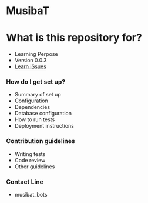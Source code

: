# MusibaT #


# What is this repository for? #

* Learning Perpose
* Version 0.0.3
* [Learn iSsues](https://bitbucket.org/shahzain83/musibat/issues)

### How do I get set up? ###

* Summary of set up
* Configuration
* Dependencies
* Database configuration
* How to run tests
* Deployment instructions

### Contribution guidelines ###

* Writing tests
* Code review
* Other guidelines

### Contact Line ###

* musibat_bots